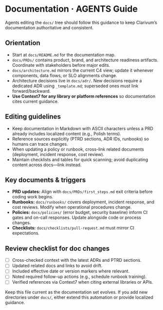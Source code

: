 # Documentation · AGENTS Guide

Agents editing the `docs/` tree should follow this guidance to keep Clarivum’s documentation authoritative and consistent.

## Orientation

- Start at `docs/README.md` for the documentation map.
- `docs/PRDs/` contains product, brand, and architecture readiness artifacts. Coordinate with stakeholders before major edits.
- `docs/architecture.md` mirrors the current C4 view; update it whenever components, data flows, or SLO alignments change.
- Architecture decisions live in `docs/adr/`. New decisions require a dedicated ADR using `_template.md`; superseded ones must link forward/backward.
- **Use Context7 for any library or platform references** so documentation cites current guidance.

## Editing guidelines

- Keep documentation in Markdown with ASCII characters unless a PRD already includes localized content (e.g., Polish terms).
- Reference sources explicitly (PTRD sections, ADR IDs, runbooks) so humans can trace changes.
- When updating a policy or runbook, cross-link related documents (deployment, incident response, cost review).
- Maintain checklists and tables for quick scanning; avoid duplicating content across docs—link instead.

## Key documents & triggers

- **PRD updates:** Align with `docs/PRDs/first_steps.md` exit criteria before coding work begins.
- **Runbooks:** `docs/runbooks/` covers deployment, incident response, and cost reviews. Modify when operational procedures change.
- **Policies:** `docs/policies/` (error budget, security baseline) inform CI gates and on-call responses. Update alongside code or process changes.
- **Checklists:** `docs/checklists/pull-request.md` must mirror CI expectations.

## Review checklist for doc changes

- [ ] Cross-checked context with the latest ADRs and PTRD sections.
- [ ] Updated related docs and links to avoid drift.
- [ ] Included effective date or version markers where relevant.
- [ ] Noted required follow-up actions (e.g., schedule runbook training).
- [ ] Verified references via Context7 when citing external libraries or APIs.

Keep this file current as the documentation set evolves. If you add new directories under `docs/`, either extend this automation or provide localized guidance.
